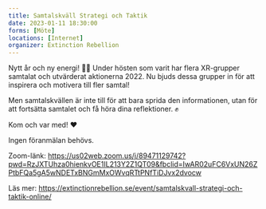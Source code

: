 ```yaml
---
title: Samtalskväll Strategi och Taktik
date: 2023-01-11 18:30:00
forms: [Möte]
locations: [Internet]
organizer: Extinction Rebellion
---
```

Nytt år och ny energi! 🎉💥 Under hösten som varit har flera XR-grupper samtalat och utvärderat aktionerna 2022. Nu bjuds dessa grupper in för att inspirera och motivera till fler samtal!

Men samtalskvällen är inte till för att bara sprida den informationen, utan för att fortsätta samtalet och få höra dina reflektioner. ✊

Kom och var med! ❤ 

Ingen föranmälan behövs.

Zoom-länk: https://us02web.zoom.us/j/89471129742?pwd=RzJXTUhza0hienkvOE1IL213Y2Z1QT09&fbclid=IwAR02uFC6VxUN26ZPtbFQa5gA5wNDETxBNGmMxOWvqRTtPNfTiDJvx2dvocw

Läs mer: https://extinctionrebellion.se/event/samtalskvall-strategi-och-taktik-online/